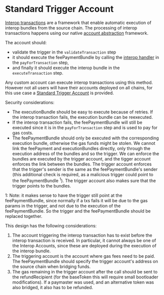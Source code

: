 # Standard Trigger Account

[Interop transactions](./interop_center/interop_trigger.md) are a framework that enable automatic execution of interop bundles from the source chain. The processing of interop transactions happens using our native [account abstraction](../../l2_system_contracts/account_abstraction.md) framework. 

The account should:

- validate the trigger in the `validateTransaction` step
- it should execute the feePaymentBundle by calling the [interop handler](./interop_handler.md) in the `payForTransaction` step,
- and finally it should execute the interop bundle in the `executeTransaction` step.

Any custom account can execute interop transactions using this method. However not all users will have their accounts deployed on all chains, for this use case a [Standard Trigger Account](./standard_trigger_account.md) is provided.

Security considerations:

- The executionBundle should be easy to execute because of retries. If the interop transaction fails, the execution bundle can be reexecuted.
- If the interop transaction fails, the feePaymentBundle will still be executed since it is in the `payForTransaction` step and is used to pay for gas costs.
- The feePaymentBundle should only be executed with the corresponding execution bundle, otherwise the gas funds might be stolen. We cannot link the feePayment and executionBundles directly, only through the execution address of the bundles and so the trigger. We can enforce the bundles are executed by the trigger account, and the tigger account enforces the link between the bundles. The trigger account enforces that the trigger's sender is the same as the feePaymentBundle's sender (this additional check is required, as a malicious trigger could point to the feePaymentBundle $^1$). The trigger account also makes sure that the trigger points to the bundles.

1: Note: it makes sense to have the trigger still point at the feePaymentBundle, since normally if a txs fails it will be due to the gas params in the trigger, and not due to the execution of the feePaymentBundle. So the trigger and the feePaymentBundle should be replaced together.

This design has the following considerations:

1. The account triggering the interop transaction has to exist before the interop transaction is received. In particular, it cannot always be one of the Interop Accounts, since these are deployed during the execution of the interop bundle.
1. The triggering account is the account where gas fees need to be paid. The feePaymentBundle should specify the trigger account's address on the source chain when bridging funds.
1. The gas remaining in the trigger account after the call should be sent to the refundRecipient (for the baseToken this will require small bootloader modifications). If a paymaster was used, and an alternative token was also bridged, it also has to be refunded.

